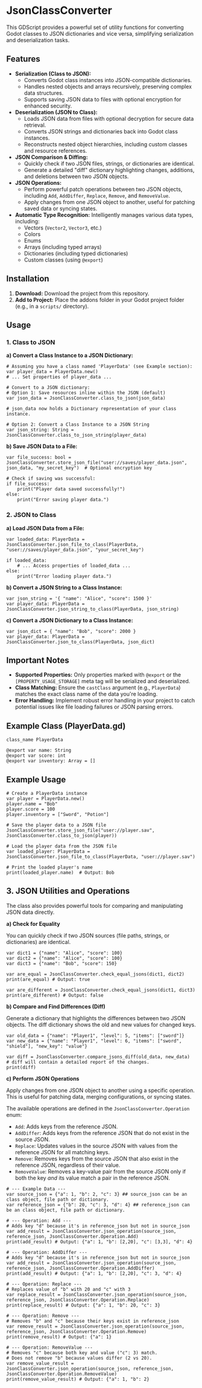 # JsonClassConverter

This GDScript provides a powerful set of utility functions for converting Godot classes to JSON dictionaries and vice versa, simplifying serialization and deserialization tasks.

## Features

* **Serialization (Class to JSON):**
	* Converts Godot class instances into JSON-compatible dictionaries.
	* Handles nested objects and arrays recursively, preserving complex data structures.
	* Supports saving JSON data to files with optional encryption for enhanced security.
* **Deserialization (JSON to Class):**
	* Loads JSON data from files with optional decryption for secure data retrieval.
	* Converts JSON strings and dictionaries back into Godot class instances.
	* Reconstructs nested object hierarchies, including custom classes and resource references.
* **JSON Comparison & Diffing:**
	* Quickly check if two JSON files, strings, or dictionaries are identical.
	* Generate a detailed "diff" dictionary highlighting changes, additions, and deletions between two JSON objects.
* **JSON Operations:**
	* Perform powerful patch operations between two JSON objects, including `Add`, `AddDiffer`, `Replace`, `Remove`, and `RemoveValue`.
	* Apply changes from one JSON object to another, useful for patching saved data or syncing states.
* **Automatic Type Recognition:** Intelligently manages various data types, including:
	* Vectors (`Vector2`, `Vector3`, etc.)
	* Colors
	* Enums
	* Arrays (including typed arrays)
	* Dictionaries (including typed dictionaries)
	* Custom classes (using `@export`)

## Installation

1. **Download:** Download the project from this repository.
2. **Add to Project:** Place the addons folder in your Godot project folder (e.g., in a `scripts/` directory).

## Usage

### 1. Class to JSON

**a) Convert a Class Instance to a JSON Dictionary:**

```gdscript
# Assuming you have a class named 'PlayerData' (see Example section):
var player_data = PlayerData.new()
# ... Set properties of player_data ...

# Convert to a JSON dictionary:
# Option 1: Save resources inline within the JSON (default)
var json_data = JsonClassConverter.class_to_json(json_data) 

# json_data now holds a Dictionary representation of your class instance.

# Option 2: Convert a Class Instance to a JSON String
var json_string: String = JsonClassConverter.class_to_json_string(player_data)
```

**b) Save JSON Data to a File:**

```gdscript
var file_success: bool = JsonClassConverter.store_json_file("user://saves/player_data.json", json_data, "my_secret_key")  # Optional encryption key

# Check if saving was successful:
if file_success:
	print("Player data saved successfully!")
else:
	print("Error saving player data.") 
```

### 2. JSON to Class

**a) Load JSON Data from a File:**

```gdscript
var loaded_data: PlayerData = JsonClassConverter.json_file_to_class(PlayerData, "user://saves/player_data.json", "your_secret_key") 

if loaded_data:
	# ... Access properties of loaded_data ...
else:
	print("Error loading player data.")
```

**b) Convert a JSON String to a Class Instance:**

```gdscript
var json_string = '{ "name": "Alice", "score": 1500 }'
var player_data: PlayerData = JsonClassConverter.json_string_to_class(PlayerData, json_string) 
```

**c) Convert a JSON Dictionary to a Class Instance:**

```gdscript
var json_dict = { "name": "Bob", "score": 2000 }
var player_data: PlayerData = JsonClassConverter.json_to_class(PlayerData, json_dict)
```

## Important Notes

* **Supported Properties:** Only properties marked with `@export` or the `[PROPERTY_USAGE_STORAGE]` meta tag will be serialized and deserialized.
* **Class Matching:** Ensure the `castClass` argument (e.g., `PlayerData`) matches the exact class name of the data you're loading. 
* **Error Handling:** Implement robust error handling in your project to catch potential issues like file loading failures or JSON parsing errors. 

## Example Class (PlayerData.gd)

```gdscript
class_name PlayerData

@export var name: String
@export var score: int 
@export var inventory: Array = [] 
```

## Example Usage

```gdscript
# Create a PlayerData instance
var player = PlayerData.new()
player.name = "Bob"
player.score = 100
player.inventory = ["Sword", "Potion"]

# Save the player data to a JSON file
JsonClassConverter.store_json_file("user://player.sav", JsonClassConverter.class_to_json(player))

# Load the player data from the JSON file
var loaded_player: PlayerData = JsonClassConverter.json_file_to_class(PlayerData, "user://player.sav")

# Print the loaded player's name
print(loaded_player.name)  # Output: Bob
```


## 3. JSON Utilities and Operations

The class also provides powerful tools for comparing and manipulating JSON data directly.

**a) Check for Equality**

You can quickly check if two JSON sources (file paths, strings, or dictionaries) are identical.

```gdscript
var dict1 = {"name": "Alice", "score": 100}
var dict2 = {"name": "Alice", "score": 100}
var dict3 = {"name": "Bob", "score": 150}

var are_equal = JsonClassConverter.check_equal_jsons(dict1, dict2)
print(are_equal) # Output: true

var are_different = JsonClassConverter.check_equal_jsons(dict1, dict3)
print(are_different) # Output: false
```

**b) Compare and Find Differences (Diff)**

Generate a dictionary that highlights the differences between two JSON objects. The diff dictionary shows the old and new values for changed keys.

```gdscript
var old_data = {"name": "Player1", "level": 5, "items": ["sword"]}
var new_data = {"name": "Player1", "level": 6, "items": ["sword", "shield"], "new_key": "value"}

var diff = JsonClassConverter.compare_jsons_diff(old_data, new_data)
# diff will contain a detailed report of the changes.
print(diff)
```

**c) Perform JSON Operations**

Apply changes from one JSON object to another using a specific operation. This is useful for patching data, merging configurations, or syncing states.

The available operations are defined in the `JsonClassConverter.Operation` enum:

  * `Add`: Adds keys from the reference JSON.
  * `AddDiffer`: Adds keys from the reference JSON that do not exist in the source JSON.
  * `Replace`: Updates values in the source JSON with values from the reference JSON for all matching keys.
  * `Remove`: Removes keys from the source JSON that also exist in the reference JSON, regardless of their value.
  * `RemoveValue`: Removes a key-value pair from the source JSON only if both the key *and* its value match a pair in the reference JSON.

```gdscript
# --- Example Data ---
var source_json = {"a": 1, "b": 2, "c": 3} ## source_json can be an class object, file path or dictionary.
var reference_json = {"b": 20, "c": 3, "d": 4} ## reference_json can be an class object, file path or dictionary.

# --- Operation: Add ---
# Adds key "d" because it's in reference_json but not in source_json
var add_result = JsonClassConverter.json_operation(source_json, reference_json, JsonClassConverter.Operation.Add)
print(add_result) # Output: {"a": 1, "b": [2,20], "c": [3,3], "d": 4}

# --- Operation: AddDiffer ---
# Adds key "d" because it's in reference_json but not in source_json
var add_result = JsonClassConverter.json_operation(source_json, reference_json, JsonClassConverter.Operation.AddDiffer)
print(add_result) # Output: {"a": 1, "b": [2,20], "c": 3, "d": 4}

# --- Operation: Replace ---
# Replaces value of "b" with 20 and "c" with 3
var replace_result = JsonClassConverter.json_operation(source_json, reference_json, JsonClassConverter.Operation.Replace)
print(replace_result) # Output: {"a": 1, "b": 20, "c": 3}

# --- Operation: Remove ---
# Removes "b" and "c" because their keys exist in reference_json
var remove_result = JsonClassConverter.json_operation(source_json, reference_json, JsonClassConverter.Operation.Remove)
print(remove_result) # Output: {"a": 1}

# --- Operation: RemoveValue ---
# Removes "c" because both key and value ("c": 3) match.
# Does not remove "b" because values differ (2 vs 20).
var remove_value_result = JsonClassConverter.json_operation(source_json, reference_json, JsonClassConverter.Operation.RemoveValue)
print(remove_value_result) # Output: {"a": 1, "b": 2}
```
